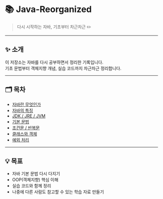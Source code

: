 # 📚 Java-Reorganized

> 다시 시작하는 자바, 기초부터 차근차근 ✏️

---

## ✨ 소개
이 저장소는 자바를 다시 공부하면서 정리한 기록입니다.  
기초 문법부터 객체지향 개념, 실습 코드까지 차근차근 정리합니다.

---

## 🗂️ 목차
- [자바란 무엇인가](./docs/java_intro.md)
- [자바의 특징](./docs/java_features.md)
- [JDK / JRE / JVM](./docs/java_jdk_jre_jvm.md)
- [기본 문법](./docs/java_basics.md)
- [조건문 / 반복문](./docs/java_control_flow.md)
- [클래스와 객체](./docs/java_oop.md)
- [예외 처리](./docs/java_exception.md)

---

## 💡 목표
- 자바 기본 문법 다시 다지기
- OOP(객체지향) 핵심 이해
- 실습 코드와 함께 정리
- 나중에 다른 사람도 참고할 수 있는 학습 자료 만들기
